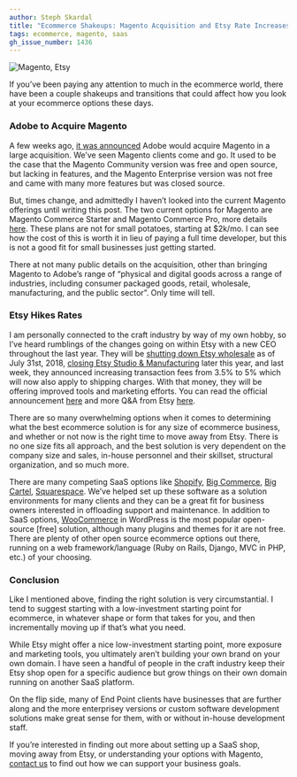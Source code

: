 ```yaml
---
author: Steph Skardal
title: "Ecommerce Shakeups: Magento Acquisition and Etsy Rate Increases"
tags: ecommerce, magento, saas
gh_issue_number: 1436
---
```


<img src="/blog/2018/06/19/ecommerce-shakeups/ecommerce-shakeups.jpg" alt="Magento, Etsy" />

If you’ve been paying any attention to much in the ecommerce world, there have been a couple shakeups and transitions that could affect how you look at your ecommerce options these days.

### Adobe to Acquire Magento

A few weeks ago, [it was announced](http://news.adobe.com/press-release/corporate/adobe-acquire-magento-commerce) Adobe would acquire Magento in a large acquisition. We’ve seen Magento clients come and go. It used to be the case that the Magento Community version was free and open source, but lacking in features, and the Magento Enterprise version was not free and came with many more features but was closed source.

But, times change, and admittedly I haven’t looked into the current Magento offerings until writing this post. The two current options for Magento are Magento Commerce Starter and Magento Commerce Pro, more details [here](https://magento.com/trial/plans-comparison). These plans are not for small potatoes, starting at $2k/mo. I can see how the cost of this is worth it in lieu of paying a full time developer, but this is not a good fit for small businesses just getting started.

There at not many public details on the acquisition, other than bringing Magento to Adobe’s range of “physical and digital goods across a range of industries, including consumer packaged goods, retail, wholesale, manufacturing, and the public sector”. Only time will tell.

### Etsy Hikes Rates

I am personally connected to the craft industry by way of my own hobby, so I’ve heard rumblings of the changes going on within Etsy with a new CEO throughout the last year. They will be [shutting down Etsy wholesale](https://craftindustryalliance.org/etsy-shuts-down-etsy-wholesale/) as of July 31st, 2018, [closing Etsy Studio & Manufacturing](https://craftindustryalliance.org/etsy-close-etsy-studio-etsy-manufacturing-focus-sales-growth-continues/) later this year, and last week, they announced increasing transaction fees from 3.5% to 5% which will now also apply to shipping charges. With that money, they will be offering improved tools and marketing efforts. You can read the official announcement [here](https://www.etsy.com/seller-news/2018-june-update) and more Q&A from Etsy [here](https://www.etsy.com/teams/7722/discussions/discuss/18737155/).

There are so many overwhelming options when it comes to determining what the best ecommerce solution is for any size of ecommerce business, and whether or not now is the right time to move away from Etsy. There is no one size fits all approach, and the best solution is very dependent on the company size and sales, in-house personnel and their skillset, structural organization, and so much more.

There are many competing SaaS options like [Shopify](https://www.shopify.com/), [Big Commerce](https://www.bigcommerce.com/), [Big Cartel](https://www.bigcartel.com/), [Squarespace](https://www.squarespace.com/). We’ve helped set up these software as a solution environments for many clients and they can be a great fit for business owners interested in offloading support and maintenance. In addition to SaaS options, [WooCommerce](https://woocommerce.com/) in WordPress is the most popular open-source [free] solution, although many plugins and themes for it are not free. There are plenty of other open source ecommerce options out there, running on a web framework/​language (Ruby on Rails, Django, MVC in PHP, etc.) of your choosing.

### Conclusion

Like I mentioned above, finding the right solution is very circumstantial. I tend to suggest starting with a low-investment starting point for ecommerce, in whatever shape or form that takes for you, and then incrementally moving up if that’s what you need.

While Etsy might offer a nice low-investment starting point, more exposure and marketing tools, you ultimately aren’t building your own brand on your own domain. I have seen a handful of people in the craft industry keep their Etsy shop open for a specific audience but grow things on their own domain running on another SaaS platform.

On the flip side, many of End Point clients have businesses that are further along and the more enterprisey versions or custom software development solutions make great sense for them, with or without in-house development staff.

If you’re interested in finding out more about setting up a SaaS shop, moving away from Etsy, or understanding your options with Magento, [contact us](/contact) to find out how we can support your business goals. 
